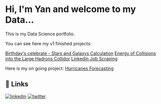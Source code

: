 # Hi, I'm Yan and welcome to my Data... 

This is my Data Science portfolio.

You can see here my v1 finished projects:

[Birthday's celebrate - Stars and Galaxys Calculation](https://github.com/barrosyan/Data-Science/blob/main/Happy_Birthday!.ipynb)
[Energy of Collisions into the Large Hadrons Collidor](https://github.com/barrosyan/Data-Science/blob/main/LHC.ipynb)
[Linkedin Job Scraping](https://github.com/barrosyan/Data-Science/blob/main/LinkedinJobScraping.ipynb)


Here is my on going project:
[Hurricanes Forecasting](https://github.com/barrosyan/Data-Science/blob/main/HurricaneForecastTodo)


## 🔗 Links
[![linkedin](https://img.shields.io/badge/linkedin-0A66C2?style=for-the-badge&logo=linkedin&logoColor=white)](https://www.linkedin.com/in/yan-barros-yan)
[![twitter](https://img.shields.io/badge/twitter-1DA1F2?style=for-the-badge&logo=twitter&logoColor=white)](https://twitter.com/pizzaalpaca)

